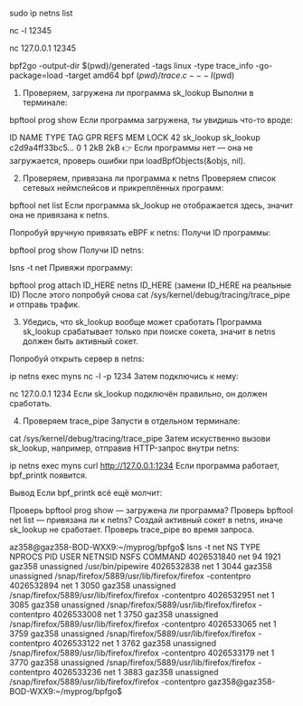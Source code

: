 sudo ip netns list



nc -l 12345

nc 127.0.0.1 12345

bpf2go -output-dir $(pwd)/generated -tags linux -type trace_info -go-package=load -target amd64 bpf $(pwd)/trace.c -- -I$(pwd)


1. Проверяем, загружена ли программа sk_lookup
Выполни в терминале:


bpftool prog show
Если программа загружена, ты увидишь что-то вроде:


ID   NAME         TYPE       TAG               GPR   REFS  MEM  LOCK
42   sk_lookup    sk_lookup  c2d9a4ff33bc5...  0     1     2kB  2kB
👉 Если программы нет — она не загружается, проверь ошибки при loadBpfObjects(&objs, nil).

2. Проверяем, привязана ли программа к netns
Проверяем список сетевых неймспейсов и прикреплённых программ:


bpftool net list
Если программа sk_lookup не отображается здесь, значит она не привязана к netns.

Попробуй вручную привязать eBPF к netns:
Получи ID программы:

bpftool prog show
Получи ID netns:

lsns -t net
Привяжи программу:

bpftool prog attach ID_HERE netns ID_HERE
(замени ID_HERE на реальные ID)
После этого попробуй снова cat /sys/kernel/debug/tracing/trace_pipe и отправь трафик.

3. Убедись, что sk_lookup вообще может сработать
Программа sk_lookup срабатывает только при поиске сокета, значит в netns должен быть активный сокет.

Попробуй открыть сервер в netns:


ip netns exec myns nc -l -p 1234
Затем подключись к нему:


nc 127.0.0.1 1234
Если sk_lookup подключён правильно, он должен сработать.

4. Проверяем trace_pipe
Запусти в отдельном терминале:


cat /sys/kernel/debug/tracing/trace_pipe
Затем искуственно вызови sk_lookup, например, отправив HTTP-запрос внутри netns:


ip netns exec myns curl http://127.0.0.1:1234
Если программа работает, bpf_printk появится.

Вывод
Если bpf_printk всё ещё молчит:

Проверь bpftool prog show — загружена ли программа?
Проверь bpftool net list — привязана ли к netns?
Создай активный сокет в netns, иначе sk_lookup не сработает.
Проверь trace_pipe во время запроса.


az358@gaz358-BOD-WXX9:~/myprog/bpfgo$ lsns -t net
        NS TYPE NPROCS   PID USER      NETNSID NSFS COMMAND
4026531840 net      94  1921 gaz358 unassigned      /usr/bin/pipewire
4026532838 net       1  3044 gaz358 unassigned      /snap/firefox/5889/usr/lib/firefox/firefox -contentpro
4026532894 net       1  3050 gaz358 unassigned      /snap/firefox/5889/usr/lib/firefox/firefox -contentpro
4026532951 net       1  3085 gaz358 unassigned      /snap/firefox/5889/usr/lib/firefox/firefox -contentpro
4026533008 net       1  3750 gaz358 unassigned      /snap/firefox/5889/usr/lib/firefox/firefox -contentpro
4026533065 net       1  3759 gaz358 unassigned      /snap/firefox/5889/usr/lib/firefox/firefox -contentpro
4026533122 net       1  3762 gaz358 unassigned      /snap/firefox/5889/usr/lib/firefox/firefox -contentpro
4026533179 net       1  3770 gaz358 unassigned      /snap/firefox/5889/usr/lib/firefox/firefox -contentpro
4026533236 net       1  3883 gaz358 unassigned      /snap/firefox/5889/usr/lib/firefox/firefox -contentpro
gaz358@gaz358-BOD-WXX9:~/myprog/bpfgo$ 


















